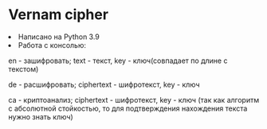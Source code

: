 # Vernam cipher

<li>Написано на Python 3.9</li>
<li>Работа с консолью:</li>
<p>en - зашифровать; text - текст, key - ключ(совпадает по длине с текстом)</p>
<p>de - расшифровать; ciphertext - шифротекст, key - ключ</p>
<p>ca - криптоанализ; ciphertext - шифротекст, key - ключ (так как алгоритм с абсолютной стойкостью, то для подтверждения нахождения текста нужно знать ключ)</p>
